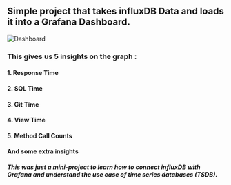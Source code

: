 ## Simple project that takes influxDB Data and loads it into a Grafana Dashboard. 

![Dashboard](https://github.com/anshuljethani/DevOps-Project/blob/main/dashboard_git.png)

### This gives us 5 insights on the graph : 
#### 1. Response Time
#### 2. SQL Time
#### 3. Git Time
#### 4. View Time
#### 5. Method Call Counts
#### And some extra insights

##### This was just a mini-project to learn how to connect influxDB with Grafana and understand the use case of time series databases (TSDB).
